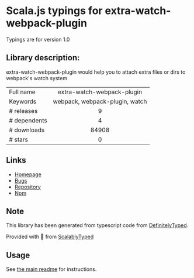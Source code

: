 
# Scala.js typings for extra-watch-webpack-plugin

Typings are for version 1.0

## Library description:
extra-watch-webpack-plugin would help you to attach extra files or dirs to webpack's watch system

|                    |                 |
| ------------------ | :-------------: |
| Full name          | extra-watch-webpack-plugin |
| Keywords           | webpack, webpack-plugin, watch |
| # releases         | 9 |
| # dependents       | 4 |
| # downloads        | 84908 |
| # stars            | 0 |

## Links
- [Homepage](https://github.com/pigcan/extra-watch-webpack-plugin#readme)
- [Bugs](https://github.com/pigcan/extra-watch-webpack-plugin/issues)
- [Repository](https://github.com/pigcan/extra-watch-webpack-plugin)
- [Npm](https://www.npmjs.com/package/extra-watch-webpack-plugin)
    


## Note
This library has been generated from typescript code from [DefinitelyTyped](https://definitelytyped.org).

Provided with :purple_heart: from [ScalablyTyped](https://github.com/oyvindberg/ScalablyTyped)

## Usage
See [the main readme](../../readme.md) for instructions.


